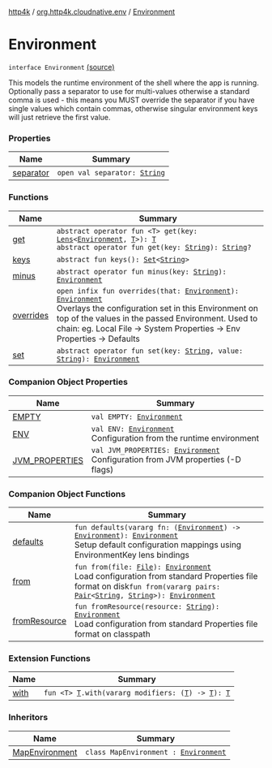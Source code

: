 [http4k](../../index.md) / [org.http4k.cloudnative.env](../index.md) / [Environment](./index.md)

# Environment

`interface Environment` [(source)](https://github.com/http4k/http4k/blob/master/http4k-cloudnative/src/main/kotlin/org/http4k/cloudnative/env/Environment.kt#L20)

This models the runtime environment of the shell where the app is running. Optionally pass a separator to use for
multi-values otherwise a standard comma is used - this means you MUST override the separator if you have single values
which contain commas, otherwise singular environment keys will just retrieve the first value.

### Properties

| Name | Summary |
|---|---|
| [separator](separator.md) | `open val separator: `[`String`](https://kotlinlang.org/api/latest/jvm/stdlib/kotlin/-string/index.html) |

### Functions

| Name | Summary |
|---|---|
| [get](get.md) | `abstract operator fun <T> get(key: `[`Lens`](../../org.http4k.lens/-lens/index.md)`<`[`Environment`](./index.md)`, `[`T`](get.md#T)`>): `[`T`](get.md#T)<br>`abstract operator fun get(key: `[`String`](https://kotlinlang.org/api/latest/jvm/stdlib/kotlin/-string/index.html)`): `[`String`](https://kotlinlang.org/api/latest/jvm/stdlib/kotlin/-string/index.html)`?` |
| [keys](keys.md) | `abstract fun keys(): `[`Set`](https://kotlinlang.org/api/latest/jvm/stdlib/kotlin.collections/-set/index.html)`<`[`String`](https://kotlinlang.org/api/latest/jvm/stdlib/kotlin/-string/index.html)`>` |
| [minus](minus.md) | `abstract operator fun minus(key: `[`String`](https://kotlinlang.org/api/latest/jvm/stdlib/kotlin/-string/index.html)`): `[`Environment`](./index.md) |
| [overrides](overrides.md) | `open infix fun overrides(that: `[`Environment`](./index.md)`): `[`Environment`](./index.md)<br>Overlays the configuration set in this Environment on top of the values in the passed Environment. Used to chain: eg. Local File -&gt; System Properties -&gt; Env Properties -&gt; Defaults |
| [set](set.md) | `abstract operator fun set(key: `[`String`](https://kotlinlang.org/api/latest/jvm/stdlib/kotlin/-string/index.html)`, value: `[`String`](https://kotlinlang.org/api/latest/jvm/stdlib/kotlin/-string/index.html)`): `[`Environment`](./index.md) |

### Companion Object Properties

| Name | Summary |
|---|---|
| [EMPTY](-e-m-p-t-y.md) | `val EMPTY: `[`Environment`](./index.md) |
| [ENV](-e-n-v.md) | `val ENV: `[`Environment`](./index.md)<br>Configuration from the runtime environment |
| [JVM_PROPERTIES](-j-v-m_-p-r-o-p-e-r-t-i-e-s.md) | `val JVM_PROPERTIES: `[`Environment`](./index.md)<br>Configuration from JVM properties (-D flags) |

### Companion Object Functions

| Name | Summary |
|---|---|
| [defaults](defaults.md) | `fun defaults(vararg fn: (`[`Environment`](./index.md)`) -> `[`Environment`](./index.md)`): `[`Environment`](./index.md)<br>Setup default configuration mappings using EnvironmentKey lens bindings |
| [from](from.md) | `fun from(file: `[`File`](https://docs.oracle.com/javase/9/docs/api/java/io/File.html)`): `[`Environment`](./index.md)<br>Load configuration from standard Properties file format on disk`fun from(vararg pairs: `[`Pair`](https://kotlinlang.org/api/latest/jvm/stdlib/kotlin/-pair/index.html)`<`[`String`](https://kotlinlang.org/api/latest/jvm/stdlib/kotlin/-string/index.html)`, `[`String`](https://kotlinlang.org/api/latest/jvm/stdlib/kotlin/-string/index.html)`>): `[`Environment`](./index.md) |
| [fromResource](from-resource.md) | `fun fromResource(resource: `[`String`](https://kotlinlang.org/api/latest/jvm/stdlib/kotlin/-string/index.html)`): `[`Environment`](./index.md)<br>Load configuration from standard Properties file format on classpath |

### Extension Functions

| Name | Summary |
|---|---|
| [with](../../org.http4k.core/with.md) | `fun <T> `[`T`](../../org.http4k.core/with.md#T)`.with(vararg modifiers: (`[`T`](../../org.http4k.core/with.md#T)`) -> `[`T`](../../org.http4k.core/with.md#T)`): `[`T`](../../org.http4k.core/with.md#T) |

### Inheritors

| Name | Summary |
|---|---|
| [MapEnvironment](../-map-environment/index.md) | `class MapEnvironment : `[`Environment`](./index.md) |

